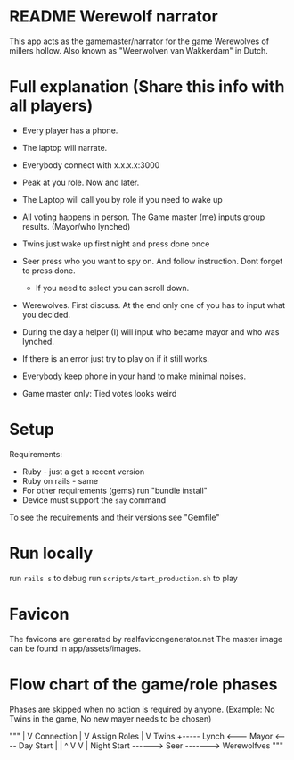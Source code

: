 # README Werewolf narrator

This app acts as the gamemaster/narrator for the game Werewolves of millers hollow. Also known as "Weerwolven van Wakkerdam" in Dutch.

# Full explanation (Share this info with all players)

- Every player has a phone.
- The laptop will narrate.
- Everybody connect with x.x.x.x:3000

- Peak at you role. Now and later.
- The Laptop will call you by role if you need to wake up

- All voting happens in person. The Game master (me) inputs group results. (Mayor/who lynched)

- Twins just wake up first night and press done once

- Seer press who you want to spy on. And follow instruction. Dont forget to press done.
  - If you need to select you can scroll down.

- Werewolves. First discuss. At the end only one of you has to input what you decided.

- During the day a helper (I) will input who became mayor and who was lynched.

- If there is an error just try to play on if it still works.
- Everybody keep phone in your hand to make minimal noises.

- Game master only: Tied votes looks weird

# Setup
Requirements:
  - Ruby - just a get a recent version
  - Ruby on rails - same
  - For other requirements (gems) run "bundle install"
  - Device must support the `say` command

To see the requirements and their versions see "Gemfile"

# Run locally
run `rails s` to debug
run `scripts/start_production.sh` to play

# Favicon
The favicons are generated by realfavicongenerator.net
The master image can be found in app/assets/images.

# Flow chart of the game/role phases
Phases are skipped when no action is required by anyone.
(Example: No Twins in the game, No new mayer needs to be chosen)

"""
   |
   V
Connection
   |
   V
Assign Roles
   |
   V
 Twins  +----- Lynch <--- Mayor <---- Day Start
   |    |                                ^
   V    V                                |
  Night Start ------> Seer -------> Werewolfves
"""
